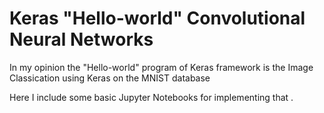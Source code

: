 # Keras "Hello-world" Convolutional Neural Networks

In my opinion the "Hello-world" program of Keras framework is the Image Classication using Keras on the MNIST database

Here I include some basic Jupyter Notebooks for implementing that .

